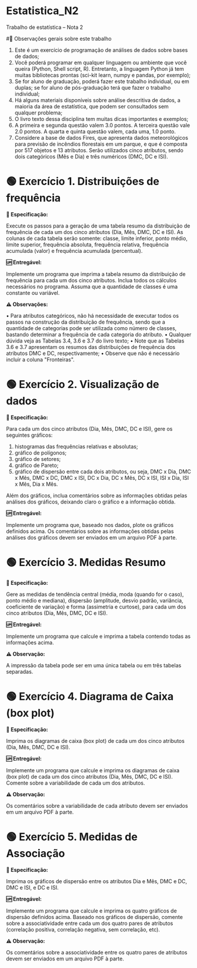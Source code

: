 # Estatistica_N2

Trabalho de estatística – Nota 2

#🧐 Observações gerais sobre este trabalho

1. Este é um exercício de programação de análises de dados sobre bases de dados;
2. Você poderá programar em qualquer linguagem ou ambiente que você queira (Python, Shell script, R). Entretanto, a linguagem Python já tem muitas bibliotecas prontas (sci-kit learn, numpy e pandas, por exemplo); 
3. Se for aluno de graduação, poderá fazer este trabalho individual, ou em duplas; se for aluno de pós-graduação terá que fazer o trabalho individual; 
4. Há alguns materiais disponíveis sobre análise descritiva de dados, a maioria da área de estatística, que podem ser consultados sem qualquer problema; 
5. O livro texto dessa disciplina tem muitas dicas importantes e exemplos; 
6. A primeira e segunda questão valem 3.0 pontos. A terceira questão vale 2.0 pontos. A quarta e quinta questão valem, cada uma, 1.0 ponto. 
7. Considere a base de dados Fires, que apresenta dados meteorológicos para previsão de incêndios florestais em um parque, e que é composta por 517 objetos e 13 atributos. Serão utilizados cinco atributos, sendo dois categóricos (Mês e Dia) e três numéricos (DMC, DC e ISI). 

# **🟢 Exercício 1. Distribuições de frequência** 

**🔎 Especificação:** 

Execute os passos para a geração de uma tabela resumo da distribuição de frequência de cada um dos cinco atributos (Dia, Mês, DMC, DC e ISI).
As colunas de cada tabela serão somente: classe, limite inferior, ponto médio, limite superior, frequência absoluta, frequência relativa, frequência acumulada (valor) e 
frequência acumulada (percentual). 

**🆙 Entregável:**

Implemente um programa que imprima a tabela resumo da distribuição de frequência para cada um dos cinco atributos. Inclua todos os cálculos necessários no 
programa. Assuma que a quantidade de classes é uma constante ou variável. 

**⚠️ Observações:** 

• Para atributos categóricos, não há necessidade de executar todos os passos na construção da distribuição de frequência, sendo que a quantidade de categorias pode ser utilizada como número de classes, bastando determinar a frequência de cada categoria do atributo. 
• Qualquer dúvida veja as Tabelas 3.4, 3.6 e 3.7 do livro texto; 
• Note que as Tabelas 3.6 e 3.7 apresentam os resumos das distribuições de frequência dos atributos DMC e DC, respectivamente; 
• Observe que não é necessário incluir a coluna "Fronteiras". 

# **🟢 Exercício 2. Visualização de dados** 

**🔎 Especificação:** 

Para cada um dos cinco atributos (Dia, Mês, DMC, DC e ISI), gere os seguintes gráficos: 

1. histogramas das frequências relativas e absolutas; 
2. gráfico de polígonos;
3. gráfico de setores;
4. gráfico de Pareto;
5. gráfico de dispersão entre cada dois atributos, ou seja, DMC x Dia, DMC x Mês, DMC x DC, DMC x ISI, DC x Dia, DC x Mês, DC x ISI, ISI x Dia, ISI x Mês, Dia x Mês. 

Além dos gráficos, inclua comentários sobre as informações obtidas pelas análises dos gráficos, deixando claro o gráfico e a informação obtida. 

**🆙 Entregável:**

Implemente um programa que, baseado nos dados, plote os gráficos definidos acima. Os comentários sobre as informações obtidas pelas análises dos gráficos devem ser enviados em um arquivo PDF à parte. 

# **🟢 Exercício 3. Medidas Resumo** 

**🔎 Especificação:** 

Gere as medidas de tendência central (média, moda (quando for o caso), ponto médio e mediana), dispersão (amplitude, desvio padrão, variância, coeficiente de 
variação) e forma (assimetria e curtose), para cada um dos cinco atributos (Dia, Mês, DMC, DC e ISI). 

**🆙 Entregável:**

Implemente um programa que calcule e imprima a tabela contendo todas as informações acima. 

**⚠️ Observação:** 

A impressão da tabela pode ser em uma única tabela ou em três tabelas separadas. 

# **🟢 Exercício 4. Diagrama de Caixa (box plot)** 

**🔎 Especificação:** 

Imprima os diagramas de caixa (box plot) de cada um dos cinco atributos (Dia, Mês, DMC, DC e ISI). 

**🆙 Entregável:**

Implemente um programa que calcule e imprima os diagramas de caixa (box plot) de cada um dos cinco atributos (Dia, Mês, DMC, DC e ISI). Comente sobre a variabilidade de cada um dos atributos. 

**⚠️ Observação:** 

Os comentários sobre a variabilidade de cada atributo devem ser enviados em um arquivo PDF à parte. 

# **🟢 Exercício 5. Medidas de Associação** 

**🔎 Especificação:** 

Imprima os gráficos de dispersão entre os atributos Dia e Mês, DMC e DC, DMC e ISI, e DC e ISI. 

**🆙 Entregável:**

Implemente um programa que calcule e imprima os quatro gráficos de dispersão definidos acima. Baseado nos gráficos de dispersão, comente sobre a 
associatividade entre cada um dos quatro pares de atributos (correlação positiva, correlação negativa, sem correlação, etc). 

**⚠️ Observação:** 

Os comentários sobre a associatividade entre os quatro pares de atributos devem ser enviados em um arquivo PDF à parte. 
